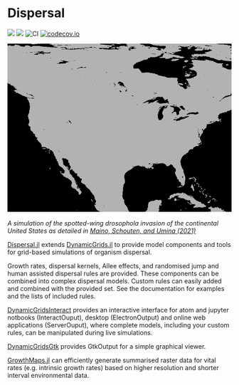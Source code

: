 # Dispersal

[![](https://img.shields.io/badge/docs-stable-blue.svg)](https://cesaraustralia.github.io/Dispersal.jl/stable)
[![](https://img.shields.io/badge/docs-dev-blue.svg)](https://cesaraustralia.github.io/Dispersal.jl/dev)
![CI](https://github.com/cesaraustralia/Dispersal.jl/workflows/CI/badge.svg)
[![codecov.io](http://codecov.io/github/cesaraustralia/Dispersal.jl/coverage.svg?branch=master)](http://codecov.io/github/cesaraustralia/Dispersal.jl?branch=master)

![Spotted wing drosophola dispersal](https://raw.githubusercontent.com/cesaraustralia/packagegifs/master/SWD_USA.gif)

*A simulation of the spotted-wing drosophola invasion of the continental United States as detailed in [Maino, Schouten, and Umina (2021)](https://besjournals.onlinelibrary.wiley.com/doi/abs/10.1111/1365-2664.13812)*

[Dispersal.jl](https://github.com/cesaraustralia/Dispersal.jl) extends
[DynamicGrids.jl](https://github.com/cesaraustralia/DynamicGrids.jl) to provide
model components and tools for grid-based simulations of organism dispersal.

Growth rates, dispersal kernels, Allee effects, and randomised jump and human
assisted dispersal rules are provided. These components can be combined into
complex dispersal models. Custom rules can easily added and combined with the
provided set. See the documentation for examples and the lists of included
rules.

[DynamicGridsInteract](https://github.com/cesaraustralia/DynamicGridsInteract.jl)
provides an interactive interface for atom and jupyter notbooks (InteractOuput),
desktop (ElectronOutput) and online web applications (ServerOuput), 
where complete models, including your custom rules, can be manipulated during live
simulations.

[DynamicGridsGtk](https://github.com/cesaraustralia/DynamicGridsGtk.jl) provides
GtkOutput for a simple graphical viewer.

[GrowthMaps.jl](https://github.com/cesaraustralia/GrowthMaps.jl) can efficiently generate summarised raster data for vital rates (e.g. intrinsic growth rates) based on higher resolution and shorter interval environmental data.  

